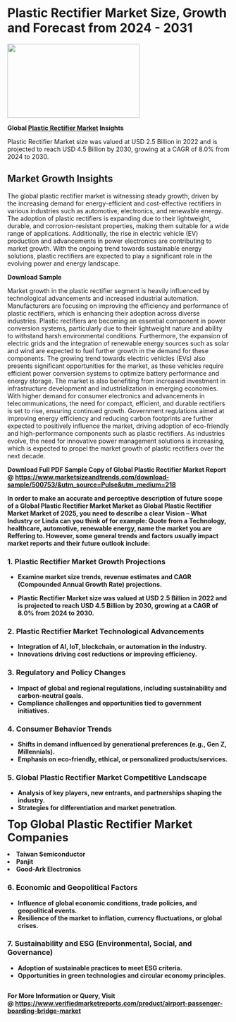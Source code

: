 <H1>Plastic Rectifier Market Size, Growth and Forecast from 2024 - 2031</H1><img class="aligncenter size-medium wp-image-584254" src="https://thirdeyenews.in/wp-content/uploads/2024/09/Global-Market-Research-300x168.jpeg" alt="" width="300" height="168" /><p><strong>Global&nbsp;<a href="https://www.marketsizeandtrends.com/download-sample/500753/&amp;utm_source=Pulse&amp;utm_medium=218">Plastic Rectifier Market</a> Insights</strong></p><p>Plastic Rectifier Market size was valued at USD 2.5 Billion in 2022 and is projected to reach USD 4.5 Billion by 2030, growing at a CAGR of 8.0% from 2024 to 2030.</p><p><h2>Market Growth Insights</h2> <p>The global plastic rectifier market is witnessing steady growth, driven by the increasing demand for energy-efficient and cost-effective rectifiers in various industries such as automotive, electronics, and renewable energy. The adoption of plastic rectifiers is expanding due to their lightweight, durable, and corrosion-resistant properties, making them suitable for a wide range of applications. Additionally, the rise in electric vehicle (EV) production and advancements in power electronics are contributing to market growth. With the ongoing trend towards sustainable energy solutions, plastic rectifiers are expected to play a significant role in the evolving power and energy landscape.</p> <p><strong>Download Sample</strong></p> <p>Market growth in the plastic rectifier segment is heavily influenced by technological advancements and increased industrial automation. Manufacturers are focusing on improving the efficiency and performance of plastic rectifiers, which is enhancing their adoption across diverse industries. Plastic rectifiers are becoming an essential component in power conversion systems, particularly due to their lightweight nature and ability to withstand harsh environmental conditions. Furthermore, the expansion of electric grids and the integration of renewable energy sources such as solar and wind are expected to fuel further growth in the demand for these components. The growing trend towards electric vehicles (EVs) also presents significant opportunities for the market, as these vehicles require efficient power conversion systems to optimize battery performance and energy storage. The market is also benefiting from increased investment in infrastructure development and industrialization in emerging economies. With higher demand for consumer electronics and advancements in telecommunications, the need for compact, efficient, and durable rectifiers is set to rise, ensuring continued growth. Government regulations aimed at improving energy efficiency and reducing carbon footprints are further expected to positively influence the market, driving adoption of eco-friendly and high-performance components such as plastic rectifiers. As industries evolve, the need for innovative power management solutions is increasing, which is expected to propel the market growth of plastic rectifiers over the next decade. <p><strong></p><p><span class=""><strong>Download Full PDF Sample Copy of Global Plastic Rectifier Market Report</strong> @ <a href="https://www.marketsizeandtrends.com/download-sample/500753/&amp;utm_source=Pulse&amp;utm_medium=218" target="_blank">https://www.marketsizeandtrends.com/download-sample/500753/&amp;utm_source=Pulse&amp;utm_medium=218</a></span></p><p>In order to make an accurate and perceptive description of future scope of a Global&nbsp;Plastic Rectifier Market Market as Global&nbsp;Plastic Rectifier Market Market of 2025, you need to describe a clear Vision &ndash; What Industry or Linda can you think of for example: Quote from a Technology, healthcare, automotive, renewable energy, name the market you are Reffering to. However, some general trends and factors usually impact market reports and their future outlook include:</p><h3>1.&nbsp;<strong>Plastic Rectifier Market Growth Projections</strong></h3><ul><li>Examine market size trends, revenue estimates and CAGR (Compounded Annual Growth Rate) projections.</li><li><p>Plastic Rectifier Market size was valued at USD 2.5 Billion in 2022 and is projected to reach USD 4.5 Billion by 2030, growing at a CAGR of 8.0% from 2024 to 2030.</p></li></ul><h3>2.&nbsp;<strong>Plastic Rectifier Market Technological Advancements</strong></h3><ul><li>Integration of AI, IoT, blockchain, or automation in the industry.</li><li>Innovations driving cost reductions or improving efficiency.</li></ul><h3>3.&nbsp;<strong>Regulatory and Policy Changes</strong></h3><ul><li>Impact of global and regional regulations, including sustainability and carbon-neutral goals.</li><li>Compliance challenges and opportunities tied to government initiatives.</li></ul><h3>4.&nbsp;<strong>Consumer Behavior Trends</strong></h3><ul><li>Shifts in demand influenced by generational preferences (e.g., Gen Z, Millennials).</li><li>Emphasis on eco-friendly, ethical, or personalized products/services.</li></ul><h3>5.&nbsp;<strong>Global Plastic Rectifier Market Competitive Landscape</strong></h3><ul><li>Analysis of key players, new entrants, and partnerships shaping the industry.</li><li>Strategies for differentiation and market penetration.</li></ul><p data-pm-slice="1 1 []"><span style="color: inherit; font-family: inherit; font-size: 25px;">Top Global Plastic Rectifier Market Companies</span></p><div class="" data-test-id=""><p><li>Taiwan Semiconductor</li><li> Panjit</li><li> Good-Ark Electronics</li></p></div><h3>6.&nbsp;<strong>Economic and Geopolitical Factors</strong></h3><ul><li>Influence of global economic conditions, trade policies, and geopolitical events.</li><li>Resilience of the market to inflation, currency fluctuations, or global crises.</li></ul><h3>7.&nbsp;<strong>Sustainability and ESG (Environmental, Social, and Governance)</strong></h3><ul><li>Adoption of sustainable practices to meet ESG criteria.</li><li>Opportunities in green technologies and circular economy principles.</li></ul><h2><strong style="font-size: 14px;">For More Information or Query, Visit @&nbsp;</strong><a style="background-color: #ffffff; font-size: 14px;" href="https://www.marketsizeandtrends.com/report/plastic-rectifier-market/" target="_blank">https://www.verifiedmarketreports.com/product/airport-passenger-boarding-bridge-market</a></h2>
